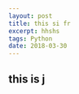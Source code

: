 ```yaml
---
layout: post
title: this si fr
excerpt: hhshs
tags: Python 
date: 2018-03-30
---
```


## this is j

